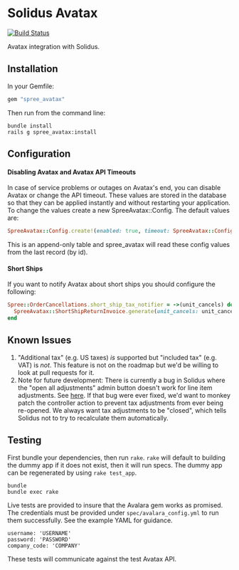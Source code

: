 Solidus Avatax
===========

[![Build Status](https://travis-ci.org/solidusio/solidus_avatax.svg?branch=master)](https://travis-ci.org/solidusio/solidus_avatax)

Avatax integration with Solidus.

Installation
------------

In your Gemfile:

```ruby
gem "spree_avatax"
```

Then run from the command line:

```shell
bundle install
rails g spree_avatax:install
```

Configuration
-------------

#### Disabling Avatax and Avatax API Timeouts

In case of service problems or outages on Avatax's end, you can disable Avatax
or change the API timeout. These values are stored in the database so that they
can be applied instantly and without restarting your application.  To change the
values create a new SpreeAvatax::Config. The default values are:

```ruby
SpreeAvatax::Config.create!(enabled: true, timeout: SpreeAvatax::Config::DEFAULT_TIMEOUT)
```

This is an append-only table and spree_avatax will read these config values
from the last record (by id).

#### Short Ships

If you want to notify Avatax about short ships you should configure the
following:

```ruby
Spree::OrderCancellations.short_ship_tax_notifier = ->(unit_cancels) do
  SpreeAvatax::ShortShipReturnInvoice.generate(unit_cancels: unit_cancels)
end
```

Known Issues
------------

1. "Additional tax" (e.g. US taxes) *is* supported but "included tax" (e.g.
   VAT) is *not*.  This feature is not on the roadmap but we'd be willing to
   look at pull requests for it.
2. Note for future development: There is currently a bug in Solidus where the
   "open all adjustments" admin button doesn't work for line item adjustments.
   See
   [here](https://github.com/spree/spree/blob/v2.2.2/backend/app/controllers/spree/admin/orders_controller.rb#L103).
   If that bug were ever fixed, we'd want to monkey patch the controller action
   to prevent tax adjustments from ever being re-opened. We always want tax
   adjustments to be "closed", which tells Solidus not to try to recalculate
   them automatically.

Testing
-------

First bundle your dependencies, then run `rake`. `rake` will default to
building the dummy app if it does not exist, then it will run specs. The dummy
app can be regenerated by using `rake test_app`.

```shell
bundle
bundle exec rake
```

Live tests are provided to insure that the Avalara gem works as promised. The
credentials must be provided under `spec/avalara_config.yml` to run them
successfully. See the example YAML for guidance.

```
username: 'USERNAME'
password: 'PASSWORD'
company_code: 'COMPANY'
```

These tests will communicate against the test Avatax API.

